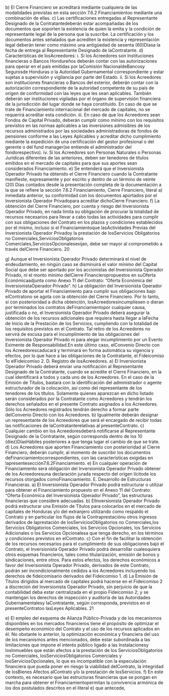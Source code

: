 b) El Cierre Financiero se acreditará mediante cualquiera de las modalidades previstas en esta sección 7.6.2
Financiamientoo mediante una combinación de ellas.
c) Las certificaciones entregadas al Representante Designado de la Contratantedeberán estar acompañadas de
los documentos que soporten la existencia de quien la emita y la condición de representante legal de la
persona que la suscribe. La certificación y los documentos antes señalados que acrediten la existencia y
representación legal deberán tener como máximo una antigüedad de sesenta (60)Díasa la fecha de entrega al
Representante Designado de laContratante.
d) Características de losAcreedores:
i. Si los Acreedores son Instituciones financieras o Bancos Hondureños deberán contar con las
autorizaciones para operar en el país emitidas por laComisión NacionaldeBancosy Segurosde Honduras
o la Autoridad Gubernamental correspondiente y estar sujetas a supervisión y vigilancia por parte del
Estado.
ii. Si los Acreedores son instituciones financieras o Bancos del exterior, deberán contar con la autorización
correspondiente de la autoridad competente de su país de origen de conformidad con las leyes que les
sean aplicables. También deberán ser instituciones vigiladas por el órgano de supervisión financiera de la
jurisdicción del lugar donde se haya constituido. En caso de que se trate de Financiamiento internacional
del mercado de capitales, no se requerirá acreditar esta condición.
iii. En caso de que los Acreedores sean Fondos de Capital Privado, deberán cumplir como mínimo con los
requisitos previstos en las normas aplicables a las inversiones admisibles de los recursos administrados
por las sociedades administradoras de fondos de pensiones conforme a las Leyes Aplicables y acreditar
dicho cumplimiento mediante la expedición de una certificación del gestor profesional o del gerente o del
fund manager(se entiende el administrador del fondorespectivo).
iv. Si los Acreedores son Personas Naturales o Personas Jurídicas diferentes de las anteriores, deben ser
tenedores de títulos emitidos en el mercado de capitales para que sus aportes sean considerados
Financiamiento.
e) Se entenderá que el Inversionista Operador Privado ha obtenido el Cierre Financiero cuando la Contratante
manifieste, expresamente y por escrito y dentro de un término de veinte (20) Días contados desde la
presentación completa de la documentación a la que se refiere la sección 7.6.2 Financiamiento, Cierre
Financiero, literal a) inmediata anterior, su conformidad con los documentos aportados por el Inversionista
Operador Privadopara acreditar dichoCierre Financiero.
f) La obtención del Cierre Financiero, por cuenta y riesgo del Inversionista Operador Privado, en nada limita su
obligación de procurar la totalidad de recursos necesarios para llevar a cabo todas las actividades para cumplir
con sus obligaciones del Contrato en los plazos y condiciones establecidos por el mismo, incluso si el
Financiamientoque lasActividades Previas del Inversionista Operador Privadoy la prestación de losServicios
Obligatorios no Comerciales,ServiciosObligatorios Comerciales,ServiciosOpcionalesexijan, debe ser mayor
al comprometido a través delCierre Financiero.
20

g) Aunque el Inversionista Operador Privado determinará el nivel de endeudamiento, en ningún caso se
disminuirá el valor mínimo del Capital Social que debe ser aportado por los accionistas del Inversionista
Operador Privado, ni el monto mínimo delCierre Financieropropuestos en suOferta Económicaadjunta como
Anexo 11 del Contrato: “Oferta Económica del InversionistaOperador Privado”.
h) La obligación del Inversionista Operador Privado de aportar el Financiamiento para cumplir sus obligaciones
bajo elContratono se agota con la obtención del Cierre Financiero. Por lo tanto, si con posterioridad a dicha
obtención, losAcreedoresincumpliesen o dieran por terminados los contratos deFinanciamientopor cualquier
causa, justificada o no, el Inversionista Operador Privado deberá asegurar la obtención de los recursos
adicionales que requiera hasta llegar a laFecha de Inicio de la Prestación de los Servicios, cumpliendo con la
totalidad de los requisitos previstos en el Contrato. Tal retiro de los Acreedores no servirá de excusa para el
incumplimiento de las obligaciones del Inversionista Operador Privado ni para alegar incumplimiento por un
Evento Eximente de Responsabilidad.En este último caso, elConvenio Directo con los Acreedorescaducará y
terminará en forma automática su vigencia y efectos, por lo que hace a las obligaciones de la Contratante, el
Fideicomiso 1o elFideicomiso 2.
D. Registro de losAcreedores.
a) El Inversionista Operador Privado deberá enviar una notificación al Representante Designado de la
Contratante, cuando se acredite el Cierre Financiero, en la cual identificará a todos y cada uno de los
Acreedores. En el caso de la Emisión de Títulos, bastará con la identificación del administrador o agente
estructurador de la colocación, así como del representante de los tenedores de los títulos. Solamente quienes
aparezcan en dicho listado serán considerados por la Contratante como Acreedores y tendrán los derechos
señalados en el presente Contrato asignados a los Acreedores. Sólo los Acreedores registrados tendrán
derecho a formar parte delConvenio Directo con los Acreedores.
b) Igualmente deberán designar un representante de los Acreedores que será el encargado de recibir todas las
notificaciones de laContratanterelativas al presenteContrato.
c) Cualquier cambio en los Acreedoresdeberá notificarse al Representante Designado de la Contratante, según
corresponda dentro de los 10 (diez)DíasHábiles posteriores a que tenga lugar el cambio de que se trate.
d) Los Acreedores que aporten Financiamiento con posterioridad al Cierre Financiero, deberán cumplir, al
momento de suscribir los documentos deFinanciamientocorrespondientes, con las características exigidas en
lapresentesección7.6.2Financiamiento.
e) En cualquier operación de Financiamiento será obligación del Inversionista Operador Privado obtener de los
Acreedoresuna declaración jurada respecto del origen lícitode los recursos otorgados comoFinanciamiento.
E. Desarrollo de Estructuras Financieras.
a) El Inversionista Operador Privado podrá estructurar o utilizar para obtener el Financiamiento propuesto en el
Anexo 11 del Contrato: “Oferta Económica del Inversionista Operador Privado”, las estructuras
financieras que considere adecuadas.
b) ElInversionista Operador Privado podrá estructurar una Emisión de Títulos para colocarlos en el mercado de
capitales de Honduras y/o del extranjero utilizando como respaldo el Contrato y en particular los flujos de la
Contraprestaciónu otros ingresos derivados de laprestación de losServiciosObligatorios no Comerciales,los
Servicios Obligatorios Comerciales, los Servicios Opcionales, los Servicios Adicionales o los Servicios
Opcionalesa que tenga derecho, en los términos y condiciones previstos en elContrato.
c) Con el fin de facilitar la obtención de los recursos necesarios para el cumplimiento de sus obligaciones bajo el
Contrato, el Inversionista Operador Privado podrá desarrollar cualesquiera otros esquemas financieros, tales
como titularización, emisión de bonos y sindicaciones, entre otros. Para estos efectos, los derechos
económicos a favor del Inversionista Operador Privado, derivados de este Contrato, podrán ser
incondicionalmente cedidos a los Acreedores incluyendo los derechos de fideicomisario derivados del
Fideicomiso 1.
d) La Emisión de Títulos dirigidos al mercado de capitales podrá hacerse en el Fideicomiso 2 a discreción del
Inversionista Operador Privado, sin perjuicio de que la contabilidad deba estar centralizada en el propio
Fideicomiso 2; y se mantengan los derechos de inspección y auditoría de las Autoridades Gubernamentalesy
laContratante, según corresponda, previstos en el presenteContratoo lasLeyes Aplicables.
21

e) El empleo del esquema de Alianza Público-Privada y de los mecanismos disponibles en los mercados
financieros tiene el propósito de optimizar el desempeño económico del Contrato y el uso de los recursos
aplicados en él. No obstante lo anterior, la optimización económica y financiera del uso de los mecanismos
antes mencionados, debe estar subordinada a las limitaciones que impone el interés público ligado a las
Instalacionesy losInmuebles que están afectos a la prestación de los ServiciosObligatorios no Comerciales,
losServiciosObligatorios Comerciales y losServiciosOpcionales, lo que es incompatible con la especulación
financiera que pueda poner en riesgo la viabilidad delContrato, la integridad de losBienes Afectos alContrato
y/o la prestación de losServicios.
f) En este contexto, es necesario que las estructuras financieras que se pongan en marcha para obtener el
Financiamientopermitan la convivencia armónica de los dos postulados descritos en el literal e) que antecede,
